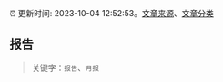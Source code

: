 :alarm_clock: 更新时间: 2023-10-04 12:52:53。[文章来源](/README.md)、[文章分类](/TAGS.md)

## 报告


> 关键字：`报告`、`月报`



